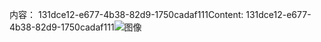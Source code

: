 <span data-ttu-id="a00a7-101">内容： 131dce12-e677-4b38-82d9-1750cadaf111</span><span class="sxs-lookup"><span data-stu-id="a00a7-101">Content: 131dce12-e677-4b38-82d9-1750cadaf111</span></span>![图像](8bcbe2bf-ce10-4612-a682-7d5a551f9b3f.png)
